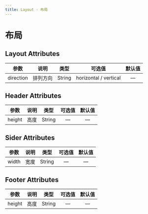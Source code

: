 ```yaml
---
title: Layout - 布局
---
```

# 布局

<ClientOnly>
  <layout-demo-1></layout-demo-1>
  <layout-demo-2></layout-demo-2>
  <layout-demo-3></layout-demo-3>
</ClientOnly>


## Layout Attributes

|   参数    |   说明   |  类型  |        可选值         | 默认值 |
| :-------: | :------: | :----: | :-------------------: | :----: |
| direction | 排列方向 | String | horizontal / vertical |   —    |

## Header Attributes

|  参数  | 说明 |  类型  | 可选值 | 默认值 |
| :----: | :--: | :----: | :----: | :----: |
| height | 高度 | String |   —    |   —    |

## Sider Attributes

| 参数  | 说明 |  类型  | 可选值 | 默认值 |
| :---: | :--: | :----: | :----: | :----: |
| width | 宽度 | String |   —    |   —    |

## Footer Attributes

|  参数  | 说明 |  类型  | 可选值 | 默认值 |
| :----: | :--: | :----: | :----: | :----: |
| height | 高度 | String |   —    |   —    |